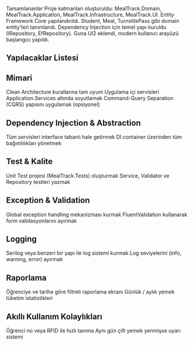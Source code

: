  Tamamlananlar
 Proje katmanları oluşturuldu: MealTrack.Domain, MealTrack.Application, MealTrack.Infrastructure, MealTrack.UI.
 Entity Framework Core yapılandırıldı.
 Student, Meal, TurnstilePass gibi domain entity'leri tanımlandı.
 Dependency Injection için temel yapı kuruldu (IRepository<T>, EfRepository<T>).
 Guna UI2 eklendi, modern kullanıcı arayüzü başlangıcı yapıldı.


 
Yapılacaklar Listesi 
---------------------------------

 Mimari
 --------------------------------
 Clean Architecture kurallarına tam uyum
 Uygulama içi servisleri Application.Services altında soyutlamak
 Command-Query Separation (CQRS) yapısını uygulamak (opsiyonel)

 Dependency Injection & Abstraction
 --------------------------------
 Tüm servisleri interface tabanlı hale getirmek
 DI container üzerinden tüm bağımlılıkları yönetmek

 Test & Kalite
--------------------------------
 Unit Test projesi (MealTrack.Tests) oluşturmak
 Service, Validator ve Repository testleri yazmak

 Exception & Validation
--------------------------------

 Global exception handling mekanizması kurmak
 FluentValidation kullanarak form validasyonlarını ayırmak

 Logging
 --------------------------------
 Serilog veya benzeri bir yapı ile log sistemi kurmak
 Log seviyelerini (info, warning, error) ayırmak
 
 Raporlama
 ---------------------------------
 Öğrenciye ve tarihe göre filtreli raporlama ekranı
 Günlük / aylık yemek tüketim istatistikleri


 Akıllı Kullanım Kolaylıkları
 ----------------------------------
 Öğrenci no veya RFID ile hızlı tanıma
 Aynı gün çift yemek yenmişse uyarı sistemi
